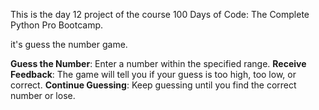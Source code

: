 This is the day 12 project of the course 100 Days of Code: The Complete Python Pro Bootcamp.

it's guess the number game.

**Guess the Number**: Enter a number within the specified range.
**Receive Feedback**: The game will tell you if your guess is too high, too low, or correct.
**Continue Guessing**: Keep guessing until you find the correct number or lose.
